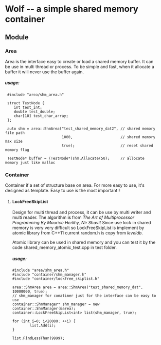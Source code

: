 # Wolf -- a simple shared memory container

## Module

### Area
Area is the interface easy to create or load a shared memory buffer. 
It can be use in multi thread or process.
To be simple and fast, when it allocate a buffer it will never use the buffer again.

##### usage: 
~~~~
 #include "area/shm_area.h"
 
 struct TestNode {
    int test_int;
    double test_double;
    char[10] test_char_array;
 };
 
 auto shm = area::ShmArea("test_shared_memory_dat2", // shared memory file path 
                          1000,                      // shared memory max size
                          true);                     // reset shared memory flag
                          
 TestNode* buffer = (TestNode*)shm.Allocate(50);     // allocate memory just like malloc
~~~~ 


### Container
Container if a set of structure base on area. 
For more easy to use, it's designed as template.
Easy to use is the most important !

1. #### LockFreeSkipList
   
   Design for multi thread and process, it can be use by multi writer and multi reader.
   The algorithm is from *The Art of Multiprocessor Programming By Maurice Herlihy, Nir Shavit*
   Since use lock in shared memory is very very difficult so LockFreeSkipList is implement by atomic library from C++11
   current random.h is copy from *leveldb*.
   
   Atomic library can be used in shared memory and you can test it by the code shared_memory_atomic_test.cpp in test folder.
   
   ##### usage:
   ~~~~
   #include "area/shm_area.h"
   #include "container/shm_manager.h"
   #include "container/lockfree_skiplist.h"
   
   area::ShmArea area = area::ShmArea("test_shared_memory_dat", 10000000, true);
   // shm_manager for conatiner just for the interface can be easy to use
   container::ShmManager* shm_manager = new container::ShmManager(&area); 
   container::LockFreeSkipList<int> list(shm_manager, true);
   
   for (int i=0; i<20000; ++i) {
           list.Add(i);
   }
   
   list.FindLessThan(9999);
   
   ~~~~
